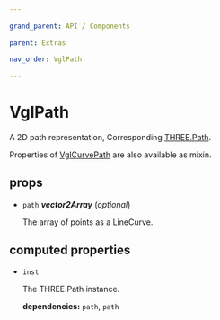 ```yaml
---
          
grand_parent: API / Components
          
parent: Extras
          
nav_order: VglPath
          
---
```

# VglPath 

A 2D path representation, Corresponding
[THREE.Path](https://threejs.org/docs/index.html#api/extras/core/Path).

Properties of [VglCurvePath](vgl-curve-path) are also available as mixin. 

## props 

- `path` ***vector2Array*** (*optional*) 

  The array of points as a LineCurve. 

## computed properties 

- `inst` 

  The THREE.Path instance. 

   **dependencies:** `path`, `path` 


